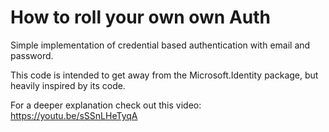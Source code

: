 # How to roll your own own Auth

Simple implementation of credential based authentication with email and password.

This code is intended to get away from the Microsoft.Identity package, but heavily inspired by its code.

For a deeper explanation check out this video: https://youtu.be/sSSnLHeTyqA
